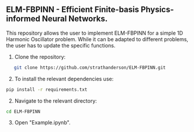 ## ELM-FBPINN - Efficient Finite-basis Physics-informed Neural Networks.

This repository allows the user to implement ELM-FBPINN for a simple 1D Harmonic Oscillator problem. While it can be adapted to different problems, the user has to update the specific functions.

1. Clone the repository:
```bash
   git clone https://github.com/strathanderson/ELM-FBPINN.git
```
2. To install the relevant dependencies use:
```bash
pip install -r requirements.txt
```

2. Navigate to the relevant directory:
```bash
cd ELM-FBPINN
```

3. Open "Example.ipynb". 
